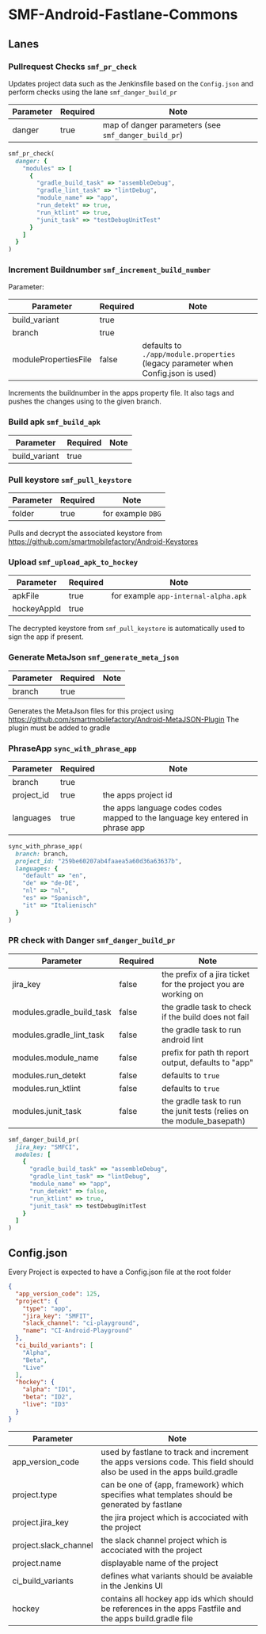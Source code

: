 # SMF-Android-Fastlane-Commons

## Lanes

### Pullrequest Checks ``` smf_pr_check ```

Updates project data such as the Jenkinsfile based on the ``` Config.json ``` and perform checks using the lane ``` smf_danger_build_pr ```

| Parameter | Required | Note  |
|---|---|---|
| danger | true | map of danger parameters (see ``` smf_danger_build_pr ```) |

```ruby
smf_pr_check(
  danger: {
    "modules" => [
      {
        "gradle_build_task" => "assembleDebug",
        "gradle_lint_task" => "lintDebug",
        "module_name" => "app",
        "run_detekt" => true,
        "run_ktlint" => true,
        "junit_task" => "testDebugUnitTest"
      }
    ] 
  }
)
```

### Increment Buildnumber ``` smf_increment_build_number ```
Parameter:  

| Parameter | Required | Note  |
|---|---|---|
| build_variant | true |  |
| branch | true |   |
| modulePropertiesFile | false | defaults to  ``` ./app/module.properties ``` (legacy parameter when Config.json is used) |

Increments the buildnumber in the apps property file. It also tags and pushes the changes using to the given branch.

### Build apk ``` smf_build_apk ```

| Parameter | Required | Note  |
|---|---|---|
| build_variant | true |  |

### Pull keystore ``` smf_pull_keystore ```

| Parameter | Required | Note  |
|---|---|---|
| folder | true | for example ``` DBG ``` |

Pulls and decrypt the associated keystore from https://github.com/smartmobilefactory/Android-Keystores


### Upload ``` smf_upload_apk_to_hockey ```

| Parameter | Required | Note  |
|---|---|---|
| apkFile | true | for example ``` app-internal-alpha.apk ``` |
| hockeyAppId | true |  |

The decrypted keystore from ``` smf_pull_keystore ``` is automatically used to sign the app if present.

### Generate MetaJson ``` smf_generate_meta_json ```

| Parameter | Required | Note  |
|---|---|---|
| branch | true |  |

Generates the MetaJson files for this project using https://github.com/smartmobilefactory/Android-MetaJSON-Plugin
The plugin must be added to gradle

### PhraseApp ``` sync_with_phrase_app ```

| Parameter | Required | Note  |
|---|---|---|
| branch | true |  |
| project_id | true | the apps project id |
| languages | true | the apps language codes codes mapped to the language key entered in phrase app |

```ruby
sync_with_phrase_app(
  branch: branch,
  project_id: "259be60207ab4faaea5a60d36a63637b",
  languages: {
    "default" => "en",
    "de" => "de-DE",
    "nl" => "nl",
    "es" => "Spanisch",
    "it" => "Italienisch"
  }
)
```

### PR check with Danger ``` smf_danger_build_pr ```

| Parameter | Required | Note  |
|---|---|---|
| jira_key | false | the prefix of a jira ticket for the project you are working on |
| modules.gradle_build_task | false | the gradle task to check if the build does not fail |
| modules.gradle_lint_task | false | the gradle task to run android lint |
| modules.module_name | false | prefix for path th report output, defaults to "app" |
| modules.run_detekt | false | defaults to `true` |
| modules.run_ktlint | false | defaults to `true` |
| modules.junit_task | false | the gradle task to run the junit tests (relies on the module_basepath) |


```ruby
smf_danger_build_pr(
  jira_key: "SMFCI",
  modules: [
    {
      "gradle_build_task" => "assembleDebug",
      "gradle_lint_task" => "lintDebug",
      "module_name" => "app",
      "run_detekt" => false,
      "run_ktlint" => true,
      "junit_task" => testDebugUnitTest
    }
  ]
)
```

## Config.json
Every Project is expected to have a Config.json file at the root folder

```json
{
  "app_version_code": 125,
  "project": {
    "type": "app",
    "jira_key": "SMFIT",
    "slack_channel": "ci-playground",
    "name": "CI-Android-Playground"
  },
  "ci_build_variants": [
    "Alpha",
    "Beta",
    "Live"
  ],
  "hockey": {
    "alpha": "ID1",
    "beta": "ID2",
    "live": "ID3"
  }
}
```

| Parameter |  Note  |
|---|---|
| app_version_code | used by fastlane to track and increment the apps versions code. This field should also be used in the apps build.gradle |
| project.type | can be one of {app, framework} which specifies what templates should be generated by fastlane |
| project.jira_key | the jira project which is accociated with the project |
| project.slack_channel | the slack channel project which is accociated with the project |
| project.name | displayable name of the project |
| ci_build_variants | defines what variants should be avaiable in the Jenkins UI |
| hockey | contains all hockey app ids which should be references in the apps Fastfile and the apps build.gradle file |


